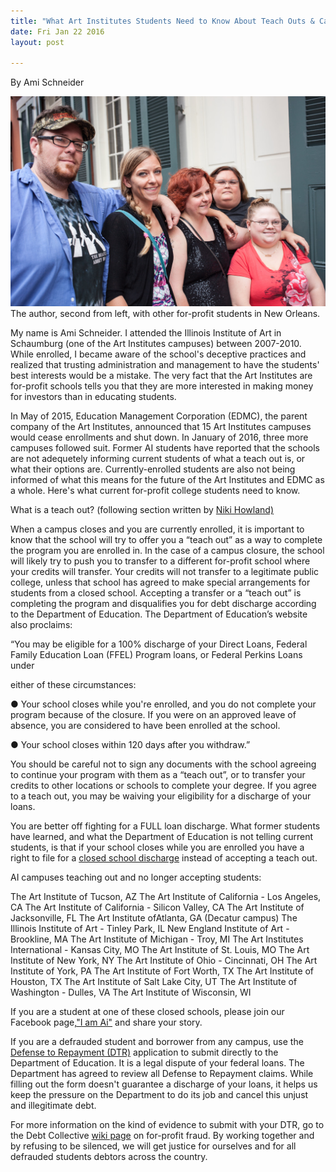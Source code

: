 ```yaml
---
title: "What Art Institutes Students Need to Know About Teach Outs & Campus Closures"
date: Fri Jan 22 2016
layout: post

---
```


By Ami Schneider

![alt](/assets/images/2016/01/studentactivists.jpg)
The author, second from left, with other for-profit students in New Orleans. 



My name is Ami Schneider. I attended the Illinois Institute of Art in Schaumburg (one of the Art Institutes campuses) between 2007-2010. While enrolled, I became aware of the school's deceptive practices and realized that trusting administration and management to have the students' best interests would be a mistake. The very fact that the Art Institutes are for-profit schools tells you that they are more interested in making money for investors than in educating students. 

In May of 2015, Education Management Corporation (EDMC), the parent company of the Art Institutes, announced that 15 Art Institutes campuses would cease enrollments and shut down. In January of 2016, three more campuses followed suit. Former AI students have reported that the schools are not adequetely informing current students of what a teach out is, or what their options are. Currently-enrolled students are also not being informed of what this means for the future of the Art Institutes and EDMC as a whole. Here's what current for-profit college students need to know. 

What is a teach out? (following section written by [Niki Howland)](http://blog.debtcollective.org/itttechclosures/)

When a campus closes and you are currently enrolled, it is important to know that the school will try to offer you a “teach out” as a way to complete the program you are enrolled in. In the case of a campus closure, the school will likely try to push you to transfer to a different for-profit school where your credits will transfer. Your credits will not transfer to a legitimate public college, unless that school has agreed to make special arrangements for students from a closed school. Accepting a transfer or a “teach out” is completing the program and disqualifies you for debt discharge according to the Department of Education. The Department of Education’s website also proclaims:

“You may be eligible for a 100% discharge of your Direct Loans, Federal Family Education Loan (FFEL) Program loans, or Federal Perkins Loans under 

either of these circumstances:

● Your school closes while you're enrolled, and you do not complete your program because of the closure. If you were on an approved leave of absence, you are considered to have been enrolled at the school.

● Your school closes within 120 days after you withdraw.” 

You should be careful not to sign any documents with the school agreeing to continue your program with them as a “teach out”, or to transfer your credits to other locations or schools to complete your degree. If you agree to a teach out, you may be waiving your eligibility for a discharge of your loans.

You are better off fighting for a FULL loan discharge. What former students have learned, and what the Department of Education is not telling current students, is that if your school closes while you are enrolled you have a right to file for a [closed school discharge](http://studentaid.ed.gov/sa/repay-loans/forgiveness-cancellation/closed-school) instead of accepting a teach out.

AI campuses teaching out and no longer accepting students:

The Art Institute of Tucson, AZ
The Art Institute of California - Los Angeles, CA
The Art Institute of California - Silicon Valley, CA
The Art Institute of Jacksonville, FL
The Art Institute ofAtlanta, GA  (Decatur campus)
The Illinois Institute of Art - Tinley Park, IL
New England Institute of Art - Brookline, MA
The Art Institute of Michigan - Troy, MI 
The Art Institutes International - Kansas City, MO
The Art Institute of St. Louis, MO
The Art Institute of New York, NY
The Art Institute of Ohio - Cincinnati, OH
The Art Institute of York, PA 
The Art Institute of Fort Worth, TX
The Art Institute of Houston, TX 
 The Art Institute of Salt Lake City, UT
The Art Institute of Washington - Dulles, VA 
The Art Institute of Wisconsin, WI  

If you are a student at one of these closed schools, please join our Facebook page,["I am Ai"](http://www.facebook.com/groups/aistudents/) and share your story.

If you are a defrauded student and borrower from any campus, use the  [Defense to Repayment (DTR)](http://https://debtcollective.org/defense-to-repayment) application to submit directly to the Department of Education. It is a legal dispute of your federal loans. The Department has agreed to review all Defense to Repayment claims. While filling out the form doesn't guarantee a discharge of your loans, it helps us keep the pressure on the Department to do its job and cancel this unjust and illegitimate debt. 

For more information on the kind of evidence to submit with your DTR, go to the Debt Collective [wiki page](http://wiki.debtcollective.org/Main_Page) on for-profit fraud. By working together and by refusing to be silenced, we will get justice for ourselves and for all defrauded students debtors across the country.